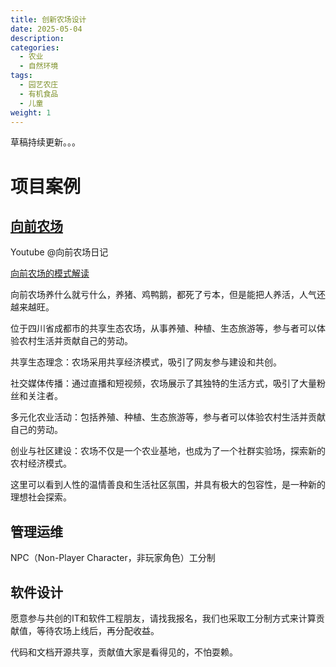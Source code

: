 ```yaml
---
title: 创新农场设计
date: 2025-05-04
description:
categories:
  - 农业
  - 自然环境
tags:
  - 园艺农庄
  - 有机食品
  - 儿童
weight: 1
---
```


草稿持续更新。。。

# 项目案例

## [向前农场](https://mp.weixin.qq.com/s/zF6T9BWhGYmNJLHzEGl2rQ)

Youtube @向前农场日记

[向前农场的模式解读](https://www.youtube.com/watch?v=qyTGpdmu-K8)

向前农场养什么就亏什么，养猪、鸡鸭鹅，都死了亏本，但是能把人养活，人气还越来越旺。

位于四川省成都市的共享生态农场，从事养殖、种植、生态旅游等，参与者可以体验农村生活并贡献自己的劳动。

共享生态理念：农场采用共享经济模式，吸引了网友参与建设和共创。

社交媒体传播：通过直播和短视频，农场展示了其独特的生活方式，吸引了大量粉丝和关注者。

多元化农业活动：包括养殖、种植、生态旅游等，参与者可以体验农村生活并贡献自己的劳动。

创业与社区建设：农场不仅是一个农业基地，也成为了一个社群实验场，探索新的农村经济模式。

这里可以看到人性的温情善良和生活社区氛围，并具有极大的包容性，是一种新的理想社会探索。

## 管理运维


NPC（Non-Player Character，非玩家角色）工分制




## 软件设计

愿意参与共创的IT和软件工程朋友，请找我报名，我们也采取工分制方式来计算贡献值，等待农场上线后，再分配收益。

代码和文档开源共享，贡献值大家是看得见的，不怕耍赖。

